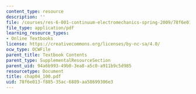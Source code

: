 ```yaml
---
content_type: resource
description: ''
file: /courses/res-6-001-continuum-electromechanics-spring-2009/78f6e013f88535ac6889aa58699306e3_chap04_100.pdf
file_type: application/pdf
learning_resource_types:
- Online Textbooks
license: https://creativecommons.org/licenses/by-nc-sa/4.0/
ocw_type: OCWFile
parent_title: Textbook Contents
parent_type: SupplementalResourceSection
parent_uid: 94a6b993-49b0-3ea8-a5c0-a911b9c5d985
resourcetype: Document
title: chap04_100.pdf
uid: 78f6e013-f885-35ac-6889-aa58699306e3
---
```

